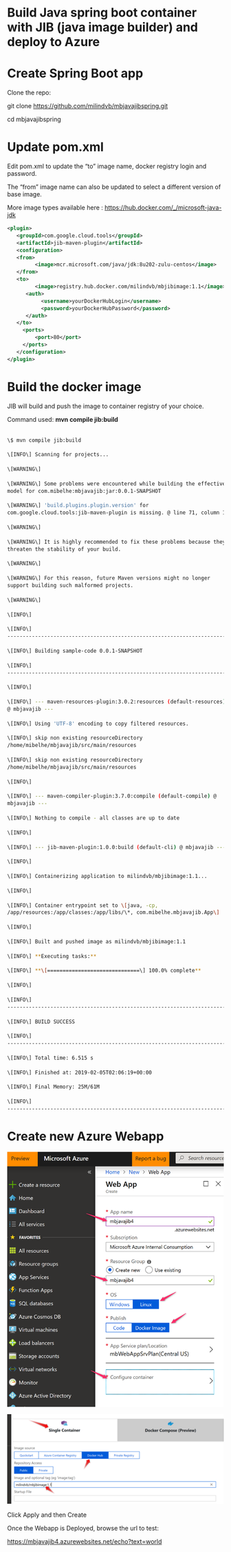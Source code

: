 Build Java spring boot container with JIB (java image builder) and deploy to Azure
===================================================================================

Create Spring Boot app
======================

Clone the repo:

git clone <https://github.com/milindvb/mbjavajibspring.git>

cd mbjavajibspring

Update pom.xml
==============

Edit pom.xml to update the “to” image name, docker registry login and
password.

The “from” image name can also be updated to select a different version
of base image.

More image types available here :
<https://hub.docker.com/_/microsoft-java-jdk>

```xml
<plugin>
   <groupId>com.google.cloud.tools</groupId>
   <artifactId>jib-maven-plugin</artifactId>
   <configuration>
   <from>
	     <image>mcr.microsoft.com/java/jdk:8u202-zulu-centos</image>
   </from>
   <to>
	     <image>registry.hub.docker.com/milindvb/mbjibimage:1.1</image>
	  <auth>
		   <username>yourDockerHubLogin</username>
		   <password>yourDockerHubPassword</password>
	  </auth>
   </to>
     <ports>
         <port>80</port>
     </ports>
   </configuration>
</plugin>

```


Build the docker image
======================

JIB will build and push the image to container registry of your choice.

Command used: **mvn compile jib:build**
```sh

\$ mvn compile jib:build

\[INFO\] Scanning for projects...

\[WARNING\]

\[WARNING\] Some problems were encountered while building the effective
model for com.mibelhe:mbjavajib:jar:0.0.1-SNAPSHOT

\[WARNING\] 'build.plugins.plugin.version' for
com.google.cloud.tools:jib-maven-plugin is missing. @ line 71, column 12

\[WARNING\]

\[WARNING\] It is highly recommended to fix these problems because they
threaten the stability of your build.

\[WARNING\]

\[WARNING\] For this reason, future Maven versions might no longer
support building such malformed projects.

\[WARNING\]

\[INFO\]

\[INFO\]
------------------------------------------------------------------------

\[INFO\] Building sample-code 0.0.1-SNAPSHOT

\[INFO\]
------------------------------------------------------------------------

\[INFO\]

\[INFO\] --- maven-resources-plugin:3.0.2:resources (default-resources)
@ mbjavajib ---

\[INFO\] Using 'UTF-8' encoding to copy filtered resources.

\[INFO\] skip non existing resourceDirectory
/home/mibelhe/mbjavajib/src/main/resources

\[INFO\] skip non existing resourceDirectory
/home/mibelhe/mbjavajib/src/main/resources

\[INFO\]

\[INFO\] --- maven-compiler-plugin:3.7.0:compile (default-compile) @
mbjavajib ---

\[INFO\] Nothing to compile - all classes are up to date

\[INFO\]

\[INFO\] --- jib-maven-plugin:1.0.0:build (default-cli) @ mbjavajib ---

\[INFO\]

\[INFO\] Containerizing application to milindvb/mbjibimage:1.1...

\[INFO\]

\[INFO\] Container entrypoint set to \[java, -cp,
/app/resources:/app/classes:/app/libs/\*, com.mibelhe.mbjavajib.App\]

\[INFO\]

\[INFO\] Built and pushed image as milindvb/mbjibimage:1.1

\[INFO\] **Executing tasks:**

\[INFO\] **\[==============================\] 100.0% complete**

\[INFO\]

\[INFO\]
------------------------------------------------------------------------

\[INFO\] BUILD SUCCESS

\[INFO\]
------------------------------------------------------------------------

\[INFO\] Total time: 6.515 s

\[INFO\] Finished at: 2019-02-05T02:06:19+00:00

\[INFO\] Final Memory: 25M/61M

\[INFO\]
------------------------------------------------------------------------
```

Create new Azure Webapp
=======================

![](./media/image1.png)

![](./media/image2.png)

Click Apply and then Create

Once the Webapp is Deployed, browse the url to test:

https://mbjavajib4.azurewebsites.net/echo?text=world
